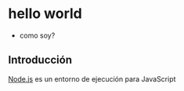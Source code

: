 # hello world
- como soy?
## Introducción

[Node.js](https://nodejs.org/es/) es un entorno de ejecución para JavaScript
